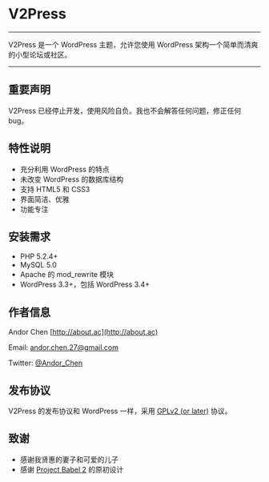 # V2Press

-------

V2Press 是一个 WordPress 主题，允许您使用 WordPress 架构一个简单而清爽的小型论坛或社区。

-------

## 重要声明

V2Press 已经停止开发，使用风险自负。我也不会解答任何问题，修正任何 bug。

## 特性说明

-   充分利用 WordPress 的特点
-   未改变 WordPress 的数据库结构
-   支持 HTML5 和 CSS3
-   界面简洁、优雅
-   功能专注

## 安装需求

- PHP 5.2.4+
- MySQL 5.0
- Apache 的 mod_rewrite 模块
- WordPress 3.3+，包括 WordPress 3.4+

## 作者信息

Andor Chen [http://about.ac](http://about.ac)

Email: <andor.chen.27@gmail.com>

Twitter: [@Andor_Chen](https://twitter.com/#!/Andor_Chen)

## 发布协议

V2Press 的发布协议和 WordPress 一样，采用 [GPLv2 (or later)](http://wordpress.org/about/gpl/) 协议。

## 致谢

-   感谢我贤惠的妻子和可爱的儿子
-   感谢 [Project Babel 2](https://github.com/livid/v2ex) 的原初设计
